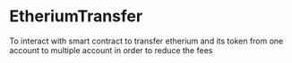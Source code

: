 # EtheriumTransfer
To interact with smart contract to transfer etherium and its token from one account to multiple account in order to reduce the fees
